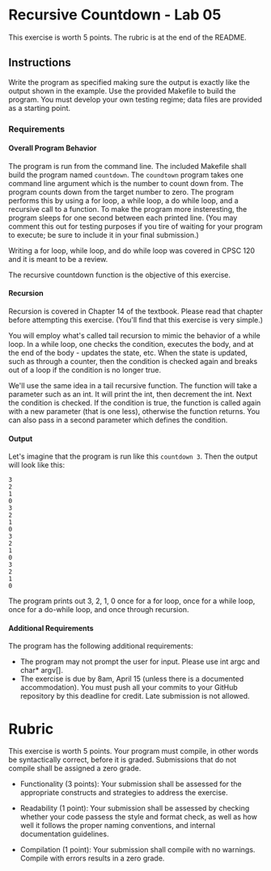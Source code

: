 # Recursive Countdown - Lab 05
This exercise is worth 5 points. The rubric is at the end of the README.

## Instructions
Write the program as specified making sure the output is exactly like the output shown in the example. Use the provided Makefile to build the program. You must develop your own testing regime; data files are provided as a starting point.

### Requirements
#### Overall Program Behavior
The program is run from the command line. The included Makefile shall build the program named `countdown`. The `coundtown` program takes one command line argument which is the number to count down from. The program counts down from the target number to zero. The program performs this by using a for loop, a while loop, a do while loop, and a recursive call to a function. To make the program more insteresting, the program sleeps for one second between each printed line. (You may comment this out for testing purposes if you tire of waiting for your program to execute; be sure to include it in your final submission.)

Writing a for loop, while loop, and do while loop was covered in CPSC 120 and it is meant to be a review.

The recursive countdown function is the objective of this exercise.

#### Recursion
Recursion is covered in Chapter 14 of the textbook. Please read that chapter before attempting this exercise. (You'll find that this exercise is very simple.)

You will employ what's called tail recursion to mimic the behavior of a while loop. In a while loop, one checks the condition, executes the body, and at the end of the body - updates the state, etc. When the state is updated, such as through a counter, then the condition is checked again and breaks out of a loop if the condition is no longer true.

We'll use the same idea in a tail recursive function. The function will take a parameter such as an int. It will print the int, then decrement the int. Next the condition is checked. If the condition is true, the function is called again with a new parameter (that is one less), otherwise the function returns. You can also pass in a second parameter which defines the condition.

#### Output
Let's imagine that the program is run like this `countdown 3`. Then the output will look like this:
```
3
2
1
0
3
2
1
0
3
2
1
0
3
2
1
0
```

The program prints out 3, 2, 1, 0 once for a for loop, once for a while loop, once for a do-while loop, and once through recursion.

#### Additional Requirements
The program has the following additional requirements:

* The program may not prompt the user for input. Please use int argc and char* argv[].
* The exercise is due by 8am, April 15 (unless there is a documented accommodation). You must push all your commits to your GitHub repository by this deadline for credit. Late submission is not allowed.

# Rubric
This exercise is worth 5 points. Your program must compile, in other words be syntactically correct, before it is graded. Submissions that do not compile shall be assigned a zero grade. 

* Functionality (3 points): Your submission shall be assessed for the appropriate constructs and strategies to address the exercise.

* Readability (1 point): Your submission shall be assessed by checking whether your code passess the style and format check, as well as how well it follows the proper naming conventions, and internal documentation guidelines.

* Compilation (1 point): Your submission shall compile with no warnings. Compile with errors results in a zero grade.

